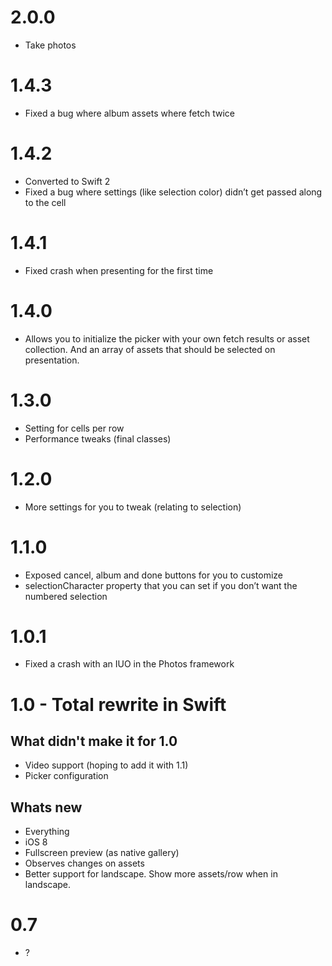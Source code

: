 # 2.0.0
* Take photos

# 1.4.3
* Fixed a bug where album assets where fetch twice

# 1.4.2
* Converted to Swift 2
* Fixed a bug where settings (like selection color) didn’t get passed along to the cell

# 1.4.1
* Fixed crash when presenting for the first time

# 1.4.0
* Allows you to initialize the picker with your own fetch results or asset collection. And an array of assets that should be selected on presentation.

# 1.3.0
* Setting for cells per row
* Performance tweaks (final classes)

# 1.2.0
* More settings for you to tweak (relating to selection)

# 1.1.0
* Exposed cancel, album and done buttons for you to customize
* selectionCharacter property that you can set if you don’t want the numbered selection

# 1.0.1
* Fixed a crash with an IUO in the Photos framework

# 1.0 - Total rewrite in Swift
## What didn't make it for 1.0
* Video support (hoping to add it with 1.1)
* Picker configuration

## Whats new
* Everything
* iOS 8
* Fullscreen preview (as native gallery)
* Observes changes on assets
* Better support for landscape. Show more assets/row when in landscape.

# 0.7
* ?

